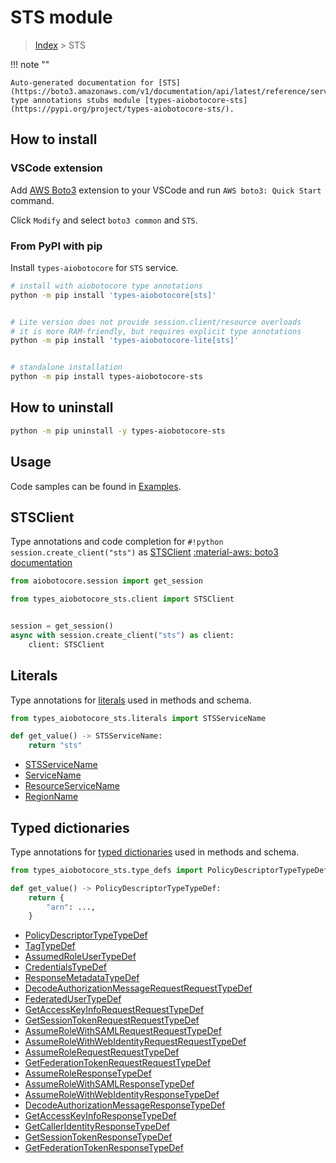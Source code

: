 # STS module

> [Index](../README.md) > STS


!!! note ""

    Auto-generated documentation for [STS](https://boto3.amazonaws.com/v1/documentation/api/latest/reference/services/sts.html#STS)
    type annotations stubs module [types-aiobotocore-sts](https://pypi.org/project/types-aiobotocore-sts/).

## How to install

### VSCode extension

Add [AWS Boto3](https://marketplace.visualstudio.com/items?itemName=Boto3typed.boto3-ide)
extension to your VSCode and run `AWS boto3: Quick Start` command.

Click `Modify` and select `boto3 common` and `STS`.

### From PyPI with pip

Install `types-aiobotocore` for `STS` service.

```bash
# install with aiobotocore type annotations
python -m pip install 'types-aiobotocore[sts]'


# Lite version does not provide session.client/resource overloads
# it is more RAM-friendly, but requires explicit type annotations
python -m pip install 'types-aiobotocore-lite[sts]'


# standalone installation
python -m pip install types-aiobotocore-sts
```



## How to uninstall

```bash
python -m pip uninstall -y types-aiobotocore-sts
```

## Usage

Code samples can be found in [Examples](./usage.md).

## STSClient

Type annotations and code completion for  `#!python session.create_client("sts")` as [STSClient](./client.md)
[:material-aws: boto3 documentation](https://boto3.amazonaws.com/v1/documentation/api/latest/reference/services/sts.html#STS.Client)

```python title="Usage example"
from aiobotocore.session import get_session

from types_aiobotocore_sts.client import STSClient


session = get_session()
async with session.create_client("sts") as client:
    client: STSClient
```








## Literals

Type annotations for [literals](./literals.md) used in methods and schema.

```python title="Usage example"
from types_aiobotocore_sts.literals import STSServiceName

def get_value() -> STSServiceName:
    return "sts"
```

- [STSServiceName](./literals.md#stsservicename)
- [ServiceName](./literals.md#servicename)
- [ResourceServiceName](./literals.md#resourceservicename)
- [RegionName](./literals.md#regionname)




## Typed dictionaries

Type annotations for [typed dictionaries](./type_defs.md) used in methods and schema.

```python title="Usage example"
from types_aiobotocore_sts.type_defs import PolicyDescriptorTypeTypeDef

def get_value() -> PolicyDescriptorTypeTypeDef:
    return {
        "arn": ...,
    }
```

- [PolicyDescriptorTypeTypeDef](./type_defs.md#policydescriptortypetypedef)
- [TagTypeDef](./type_defs.md#tagtypedef)
- [AssumedRoleUserTypeDef](./type_defs.md#assumedroleusertypedef)
- [CredentialsTypeDef](./type_defs.md#credentialstypedef)
- [ResponseMetadataTypeDef](./type_defs.md#responsemetadatatypedef)
- [DecodeAuthorizationMessageRequestRequestTypeDef](./type_defs.md#decodeauthorizationmessagerequestrequesttypedef)
- [FederatedUserTypeDef](./type_defs.md#federatedusertypedef)
- [GetAccessKeyInfoRequestRequestTypeDef](./type_defs.md#getaccesskeyinforequestrequesttypedef)
- [GetSessionTokenRequestRequestTypeDef](./type_defs.md#getsessiontokenrequestrequesttypedef)
- [AssumeRoleWithSAMLRequestRequestTypeDef](./type_defs.md#assumerolewithsamlrequestrequesttypedef)
- [AssumeRoleWithWebIdentityRequestRequestTypeDef](./type_defs.md#assumerolewithwebidentityrequestrequesttypedef)
- [AssumeRoleRequestRequestTypeDef](./type_defs.md#assumerolerequestrequesttypedef)
- [GetFederationTokenRequestRequestTypeDef](./type_defs.md#getfederationtokenrequestrequesttypedef)
- [AssumeRoleResponseTypeDef](./type_defs.md#assumeroleresponsetypedef)
- [AssumeRoleWithSAMLResponseTypeDef](./type_defs.md#assumerolewithsamlresponsetypedef)
- [AssumeRoleWithWebIdentityResponseTypeDef](./type_defs.md#assumerolewithwebidentityresponsetypedef)
- [DecodeAuthorizationMessageResponseTypeDef](./type_defs.md#decodeauthorizationmessageresponsetypedef)
- [GetAccessKeyInfoResponseTypeDef](./type_defs.md#getaccesskeyinforesponsetypedef)
- [GetCallerIdentityResponseTypeDef](./type_defs.md#getcalleridentityresponsetypedef)
- [GetSessionTokenResponseTypeDef](./type_defs.md#getsessiontokenresponsetypedef)
- [GetFederationTokenResponseTypeDef](./type_defs.md#getfederationtokenresponsetypedef)

